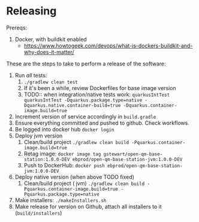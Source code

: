 # Releasing

Prereqs:

1. Docker, with buildkit enabled
   - https://www.howtogeek.com/devops/what-is-dockers-buildkit-and-why-does-it-matter/

These are the steps to take to perform a release of the software:

1. Run _all_ tests:
    1. `./gradlew clean test `
    2. If it's been a while, review Dockerfiles for base image version
    3. TODO:: when integration/native tests
       work: `quarkusIntTest quarkusIntTest -Dquarkus.package.type=native -Dquarkus.native.container-build=true -Dquarkus.container-image.build=true`
2. Increment version of service accordingly in `build.gradle`
3. Ensure everything committed and pushed to github. Check workflows.
4. Be logged into docker hub `docker login`
5. Deploy jvm version
    1. Clean/build project `./gradlew clean build -Pquarkus.container-image.build=true`
    2. Retag image: `docker image tag gstewart/open-qm-base-station:1.0.0-DEV ebprod/open-qm-base-station-jvm:1.0.0-DEV`
    3. Push to DockerHub: `docker push ebprod/open-qm-base-station-jvm:1.0.0-DEV`
6. Deploy native version (when above TODO fixed)
    1. Clean/build project (
       jvm) `./gradlew clean build -Pquarkus.container-image.build=true -Pquarkus.package.type=native`
7. Make installers: `./makeInstallers.sh`
8. Make release for version on Github, attach all installers to it (`build/installers`)